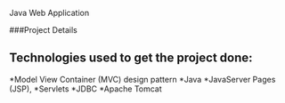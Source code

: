 Java Web Application

###Project Details

Technologies used to get the project done:
-----------------------------------------
*Model View Container (MVC) design pattern
*Java
*JavaServer Pages (JSP), 
*Servlets
*JDBC
*Apache Tomcat
